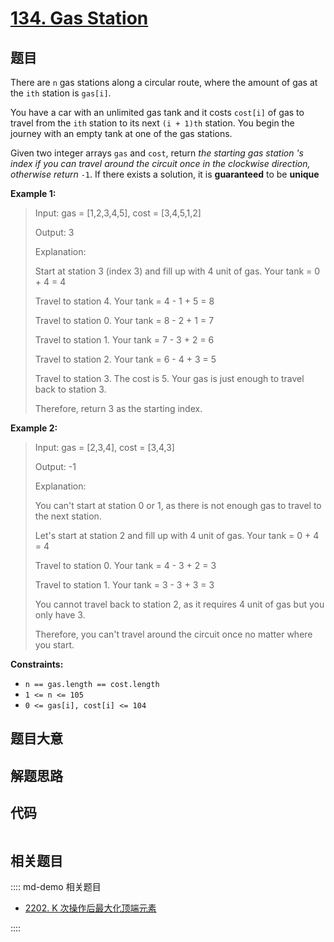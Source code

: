 # [134. Gas Station](https://leetcode.com/problems/gas-station/)

## 题目

There are `n` gas stations along a circular route, where the amount of gas at
the `ith` station is `gas[i]`.

You have a car with an unlimited gas tank and it costs `cost[i]` of gas to
travel from the `ith` station to its next `(i + 1)th` station. You begin the
journey with an empty tank at one of the gas stations.

Given two integer arrays `gas` and `cost`, return _the starting gas station 's
index if you can travel around the circuit once in the clockwise direction,
otherwise return_ `-1`. If there exists a solution, it is **guaranteed** to be
**unique**



**Example 1:**

> Input: gas = [1,2,3,4,5], cost = [3,4,5,1,2]
> 
> Output: 3
> 
> Explanation:
> 
> Start at station 3 (index 3) and fill up with 4 unit of gas. Your tank = 0 + 4 = 4
> 
> Travel to station 4. Your tank = 4 - 1 + 5 = 8
> 
> Travel to station 0. Your tank = 8 - 2 + 1 = 7
> 
> Travel to station 1. Your tank = 7 - 3 + 2 = 6
> 
> Travel to station 2. Your tank = 6 - 4 + 3 = 5
> 
> Travel to station 3. The cost is 5. Your gas is just enough to travel back to station 3.
> 
> Therefore, return 3 as the starting index.

**Example 2:**

> Input: gas = [2,3,4], cost = [3,4,3]
> 
> Output: -1
> 
> Explanation:
> 
> You can't start at station 0 or 1, as there is not enough gas to travel to the next station.
> 
> Let's start at station 2 and fill up with 4 unit of gas. Your tank = 0 + 4 = 4
> 
> Travel to station 0. Your tank = 4 - 3 + 2 = 3
> 
> Travel to station 1. Your tank = 3 - 3 + 3 = 3
> 
> You cannot travel back to station 2, as it requires 4 unit of gas but you only have 3.
> 
> Therefore, you can't travel around the circuit once no matter where you start.

**Constraints:**

  * `n == gas.length == cost.length`
  * `1 <= n <= 105`
  * `0 <= gas[i], cost[i] <= 104`


## 题目大意

## 解题思路

## 代码

```javascript

```

## 相关题目

:::: md-demo 相关题目
- [2202. K 次操作后最大化顶端元素](https://leetcode.com/problems/maximize-the-topmost-element-after-k-moves)

::::

